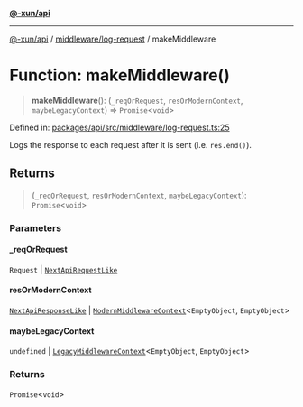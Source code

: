 [**@-xun/api**](../../../README.md)

***

[@-xun/api](../../../README.md) / [middleware/log-request](../README.md) / makeMiddleware

# Function: makeMiddleware()

> **makeMiddleware**(): (`_reqOrRequest`, `resOrModernContext`, `maybeLegacyContext`) => `Promise`\<`void`\>

Defined in: [packages/api/src/middleware/log-request.ts:25](https://github.com/Xunnamius/api-utils/blob/38288e756f37a9fa3bac377fdbaa51608d8bbed9/packages/api/src/middleware/log-request.ts#L25)

Logs the response to each request after it is sent (i.e. `res.end()`).

## Returns

> (`_reqOrRequest`, `resOrModernContext`, `maybeLegacyContext`): `Promise`\<`void`\>

### Parameters

#### \_reqOrRequest

`Request` | [`NextApiRequestLike`](../../../index/interfaces/NextApiRequestLike.md)

#### resOrModernContext

[`NextApiResponseLike`](../../../index/type-aliases/NextApiResponseLike.md) | [`ModernMiddlewareContext`](../../../types/type-aliases/ModernMiddlewareContext.md)\<`EmptyObject`, `EmptyObject`\>

#### maybeLegacyContext

`undefined` | [`LegacyMiddlewareContext`](../../../types/type-aliases/LegacyMiddlewareContext.md)\<`EmptyObject`, `EmptyObject`\>

### Returns

`Promise`\<`void`\>
